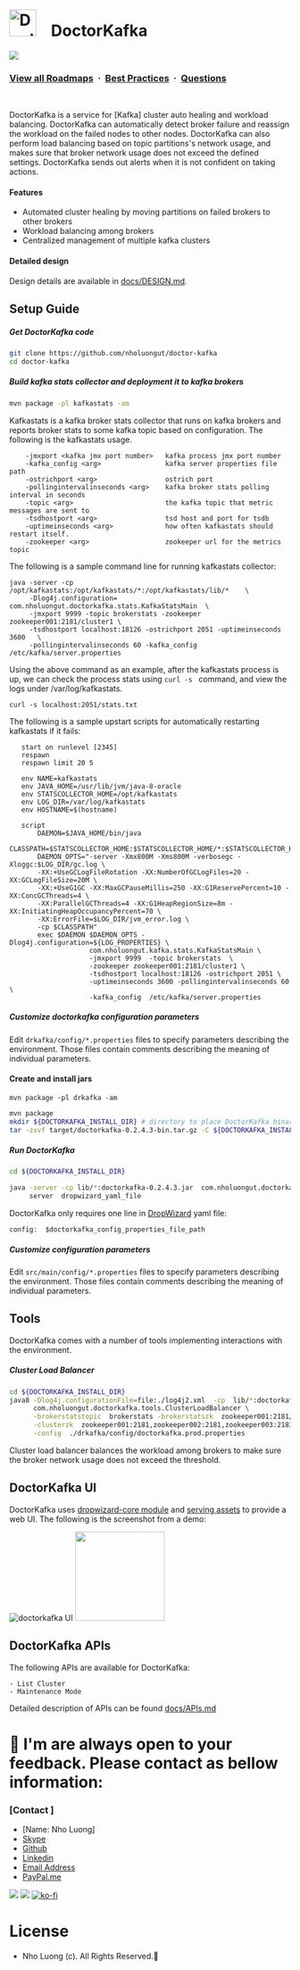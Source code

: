#  <img src="docs/doctorkafka_logo.svg" alt="DoctorKafka logo" width="48"> &nbsp;&nbsp; DoctorKafka

![](https://i.imgur.com/waxVImv.png)
### [View all Roadmaps](https://github.com/nholuongut/all-roadmaps) &nbsp;&middot;&nbsp; [Best Practices](https://github.com/nholuongut/all-roadmaps/blob/main/public/best-practices/) &nbsp;&middot;&nbsp; [Questions](https://www.linkedin.com/in/nholuong/)
<br/>

DoctorKafka is a service for [Kafka] cluster auto healing and workload balancing.  DoctorKafka can automatically detect broker failure and reassign the workload on the failed nodes to other nodes. DoctorKafka can also perform load balancing based on topic partitions's network usage, and makes sure that broker network usage does not exceed the defined settings. DoctorKafka sends out alerts when it is not confident on taking actions.

#### Features   

 * Automated cluster healing by moving partitions on failed brokers to other brokers
 * Workload balancing among brokers
 * Centralized management of multiple kafka clusters 

#### Detailed design

Design details are available in [docs/DESIGN.md](docs/DESIGN.md).

## Setup Guide

##### Get DoctorKafka code
```sh
git clone https://github.com/nholuongut/doctor-kafka
cd doctor-kafka
```

##### Build kafka stats collector and deployment it to kafka brokers 

```sh
mvn package -pl kafkastats -am 
```

Kafkastats is a kafka broker stats collector that runs on kafka brokers and reports broker stats 
to some kafka topic based on configuration. The following is the kafkastats usage.

```usage: KafkaMetricsCollector
    -jmxport <kafka jmx port number>   kafka process jmx port number
    -kafka_config <arg>                kafka server properties file path
    -ostrichport <arg>                 ostrich port
    -pollingintervalinseconds <arg>    kafka broker stats polling interval in seconds
    -topic <arg>                       the kafka topic that metric messages are sent to
    -tsdhostport <arg>                 tsd host and port for tsdb
    -uptimeinseconds <arg>             how often kafkastats should restart itself. 
    -zookeeper <arg>                   zookeeper url for the metrics topic
```

The following is a sample command line for running kafkastats collector:

```
java -server -cp /opt/kafkastats:/opt/kafkastats/*:/opt/kafkastats/lib/*    \ 
     -Dlog4j.configuration= com.nholuongut.doctorkafka.stats.KafkaStatsMain  \
     -jmxport 9999 -topic brokerstats -zookeeper zookeeper001:2181/cluster1 \
     -tsdhostport localhost:18126 -ostrichport 2051 -uptimeinseconds 3600   \
     -pollingintervalinseconds 60 -kafka_config /etc/kafka/server.properties
```

Using the above command as an example, after the kafkastats process is up, we can check the process stats using ```curl -s ``` command, and view the logs under /var/log/kafkastats. 

```
curl -s localhost:2051/stats.txt
```

The following is a sample upstart scripts for automatically restarting kafkastats if it fails:

```description "KafkaStats"
   start on runlevel [2345]
   respawn
   respawn limit 20 5
   
   env NAME=kafkastats
   env JAVA_HOME=/usr/lib/jvm/java-8-oracle
   env STATSCOLLECTOR_HOME=/opt/kafkastats
   env LOG_DIR=/var/log/kafkastats
   env HOSTNAME=$(hostname)
   
   script
       DAEMON=$JAVA_HOME/bin/java
       CLASSPATH=$STATSCOLLECTOR_HOME:$STATSCOLLECTOR_HOME/*:$STATSCOLLECTOR_HOME/lib/*
       DAEMON_OPTS="-server -Xmx800M -Xms800M -verbosegc -Xloggc:$LOG_DIR/gc.log \
       -XX:+UseGCLogFileRotation -XX:NumberOfGCLogFiles=20 -XX:GCLogFileSize=20M \
       -XX:+UseG1GC -XX:MaxGCPauseMillis=250 -XX:G1ReservePercent=10 -XX:ConcGCThreads=4 \
       -XX:ParallelGCThreads=4 -XX:G1HeapRegionSize=8m -XX:InitiatingHeapOccupancyPercent=70 \
       -XX:ErrorFile=$LOG_DIR/jvm_error.log \
       -cp $CLASSPATH"
       exec $DAEMON $DAEMON_OPTS -Dlog4j.configuration=${LOG_PROPERTIES} \
                    com.nholuongut.kafka.stats.KafkaStatsMain \
                    -jmxport 9999  -topic brokerstats  \
                    -zookeeper zookeeper001:2181/cluster1 \
                    -tsdhostport localhost:18126 -ostrichport 2051 \
                    -uptimeinseconds 3600 -pollingintervalinseconds 60 \
                    -kafka_config  /etc/kafka/server.properties
```


##### Customize doctorkafka configuration parameters

Edit `drkafka/config/*.properties` files to specify parameters describing the environment. Those files contain 
comments describing the meaning of individual parameters.


#### Create and install jars

```
mvn package -pl drkafka -am 
```

```sh
mvn package
mkdir ${DOCTORKAFKA_INSTALL_DIR} # directory to place DoctorKafka binaries in.
tar -zxvf target/doctorkafka-0.2.4.3-bin.tar.gz -C ${DOCTORKAFKA_INSTALL_DIR}
```

##### Run DoctorKafka
```sh
cd ${DOCTORKAFKA_INSTALL_DIR}

java -server -cp lib/*:doctorkafka-0.2.4.3.jar  com.nholuongut.doctorkafka.DoctorKafkaMain \
     server  dropwizard_yaml_file
```  

DoctorKafka only requires one line in [DropWizard](https://www.dropwizard.io/1.0.0/docs/manual/configuration.html) yaml file: 

```
config:  $doctorkafka_config_properties_file_path
```

##### Customize configuration parameters

Edit `src/main/config/*.properties` files to specify parameters describing the environment. 
Those files contain comments describing the meaning of individual parameters.


## Tools
DoctorKafka comes with a number of tools implementing interactions with the environment.

##### Cluster Load Balancer

```bash
cd ${DOCTORKAFKA_INSTALL_DIR}
java8 -Dlog4j.configurationFile=file:./log4j2.xml  -cp  lib/*:doctorkafka-0.1.0.jar \
      com.nholuongut.doctorkafka.tools.ClusterLoadBalancer \
      -brokerstatstopic  brokerstats -brokerstatszk  zookeeper001:2181/cluster1  \
      -clusterzk  zookeeper001:2181,zookeeper002:2181,zookeeper003:2181/cluster2 \
      -config  ./drkafka/config/doctorkafka.prod.properties
```
Cluster load balancer balances the workload among brokers to make sure the broker network
usage does not exceed the threshold. 


## DoctorKafka UI 

DoctorKafka uses [dropwizard-core module](https://www.dropwizard.io/1.3.5/docs/manual/core.html) and [serving assets](https://www.dropwizard.io/1.3.5/docs/manual/core.html#serving-assets) to provide a web UI. The following is the screenshot from a demo:

![doctorkafka UI](docs/doctorkafka_ui.png)
<img src="docs/doctorkafka_ui.png" width="160">

## DoctorKafka APIs

The following APIs are available for DoctorKafka:

	- List Cluster
	- Maintenance Mode

Detailed description of APIs can be found [docs/APIs.md](docs/APIs.md)

# 🚀 I'm are always open to your feedback.  Please contact as bellow information:
### [Contact ]
* [Name: Nho Luong]
* [Skype](luongutnho_skype)
* [Github](https://github.com/nholuongut/)
* [Linkedin](https://www.linkedin.com/in/nholuong/)
* [Email Address](luongutnho@hotmail.com)
* [PayPal.me](https://www.paypal.com/paypalme/nholuongut)

![](https://i.imgur.com/waxVImv.png)
![](Donate.png)
[![ko-fi](https://ko-fi.com/img/githubbutton_sm.svg)](https://ko-fi.com/nholuong)

# License
* Nho Luong (c). All Rights Reserved.🌟